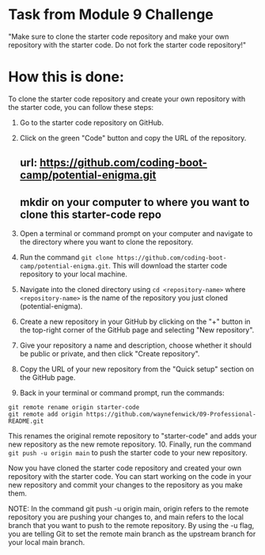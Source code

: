 # Task from Module 9 Challenge

"Make sure to clone the starter code repository and make your own repository with the starter code. Do not fork the starter code repository!"

# How this is done:
To clone the starter code repository and create your own repository with the starter code, you can follow these steps:

1. Go to the starter code repository on GitHub.
2. Click on the green "Code" button and copy the URL of the repository.

     ## url: https://github.com/coding-boot-camp/potential-enigma.git

     ## mkdir on your computer to where you want to clone this starter-code repo

3. Open a terminal or command prompt on your computer and navigate to the directory where you want to clone the repository.
4. Run the command `git clone https://github.com/coding-boot-camp/potential-enigma.git`. This will download the starter code repository to your local machine.
5. Navigate into the cloned directory using `cd <repository-name>` where `<repository-name>` is the name of the repository you just cloned (potential-enigma).
6. Create a new repository in your GitHub by clicking on the "+" button in the top-right corner of the GitHub page and selecting "New repository".
7. Give your repository a name and description, choose whether it should be public or private, and then click "Create repository".
8. Copy the URL of your new repository from the "Quick setup" section on the GitHub page.
9. Back in your terminal or command prompt, run the commands:

```
git remote rename origin starter-code
git remote add origin https://github.com/waynefenwick/09-Professional-README.git

```
This renames the original remote repository to "starter-code" and adds your new repository as the new remote repository.
10. Finally, run the command `git push -u origin main` to push the starter code to your new repository.

Now you have cloned the starter code repository and created your own repository with the starter code. You can start working on the code in your new repository and commit your changes to the repository as you make them.

NOTE: In the command git push -u origin main, origin refers to the remote repository you are pushing your changes to, and main refers to the local branch that you want to push to the remote repository. By using the -u flag, you are telling Git to set the remote main branch as the upstream branch for your local main branch.